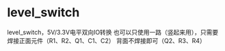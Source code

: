 # level_switch
level_switch，5V/3.3V电平双向IO转换
也可以只使用一路（竖起来用），只需要焊接正面元件（R1、R2、Q1、C1、C2）
背面不焊接即可（Q2、R3、R4）
